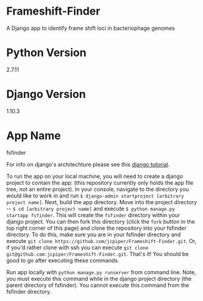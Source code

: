 # Frameshift-Finder
A Django app to identify frame shift loci in bacteriophage genomes

# Python Version #
2.7.11

# Django Version #
1.10.3

# App Name #
fsfinder

For info on django's architechture please see this [django tutorial](https://docs.djangoproject.com/en/1.10/intro/tutorial01/).

To run the app on your local machine, you will need to create a django project to contain the app: (this repository currently only holds the app file tree, not an entire project). In your console, navigate to the directory you would like to work in and run `$ django-admin startproject [arbitrary project name]`. Next, build the app directory. Move into the project directory -- `$ cd [arbitrary project name]` and execute `$ python manage.py startapp fsfinder`. This will create the `fsfinder` directory within your django project. You can then fork this directory (click the `fork` button in the top right corner of this page) and clone the repository into your fsfinder directory. To do this, make sure you are in your fsfinder directory and execute `git clone https://github.com/jcpiper/Frameshift-Finder.git`. Or, if you'd rather clone with ssh you can execute `git clone git@github.com:jcpiper/Frameshift-Finder.git`. That's it! You should be good to go after executing these commands.

Run app locally with `python manage.py runserver` from command line. Note, you must execute this command while in the django project directory (the parent directory of fsfinder). You cannot execute this command from the fsfinder directory.
